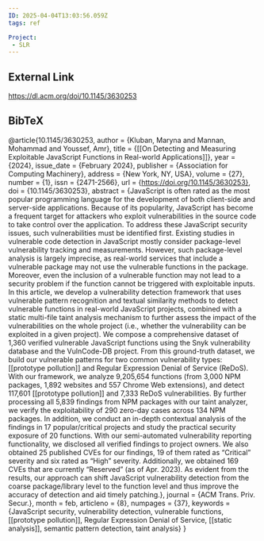 ```yaml
---
ID: 2025-04-04T13:03:56.059Z
tags: ref

Project:
 - SLR
---
```

## External Link

https://dl.acm.org/doi/10.1145/3630253

## BibTeX

@article{10.1145/3630253, author = {Kluban, Maryna and Mannan, Mohammad and Youssef, Amr}, title = {[[On Detecting and Measuring Exploitable JavaScript Functions in Real-world Applications]]}, year = {2024}, issue_date = {February 2024}, publisher = {Association for Computing Machinery}, address = {New York, NY, USA}, volume = {27}, number = {1}, issn = {2471-2566}, url = {https://doi.org/10.1145/3630253}, doi = {10.1145/3630253}, abstract = {JavaScript is often rated as the most popular programming language for the development of both client-side and server-side applications. Because of its popularity, JavaScript has become a frequent target for attackers who exploit vulnerabilities in the source code to take control over the application. To address these JavaScript security issues, such vulnerabilities must be identified first. Existing studies in vulnerable code detection in JavaScript mostly consider package-level vulnerability tracking and measurements. However, such package-level analysis is largely imprecise, as real-world services that include a vulnerable package may not use the vulnerable functions in the package. Moreover, even the inclusion of a vulnerable function may not lead to a security problem if the function cannot be triggered with exploitable inputs. In this article, we develop a vulnerability detection framework that uses vulnerable pattern recognition and textual similarity methods to detect vulnerable functions in real-world JavaScript projects, combined with a static multi-file taint analysis mechanism to further assess the impact of the vulnerabilities on the whole project (i.e., whether the vulnerability can be exploited in a given project). We compose a comprehensive dataset of 1,360 verified vulnerable JavaScript functions using the Snyk vulnerability database and the VulnCode-DB project. From this ground-truth dataset, we build our vulnerable patterns for two common vulnerability types: [[prototype pollution]] and Regular Expression Denial of Service (ReDoS). With our framework, we analyze 9,205,654 functions (from 3,000 NPM packages, 1,892 websites and 557 Chrome Web extensions), and detect 117,601 [[prototype pollution]] and 7,333 ReDoS vulnerabilities. By further processing all 5,839 findings from NPM packages with our taint analyzer, we verify the exploitability of 290 zero-day cases across 134 NPM packages. In addition, we conduct an in-depth contextual analysis of the findings in 17 popular/critical projects and study the practical security exposure of 20 functions. With our semi-automated vulnerability reporting functionality, we disclosed all verified findings to project owners. We also obtained 25 published CVEs for our findings, 19 of them rated as “Critical” severity and six rated as “High” severity. Additionally, we obtained 169 CVEs that are currently “Reserved” (as of Apr. 2023). As evident from the results, our approach can shift JavaScript vulnerability detection from the coarse package/library level to the function level and thus improve the accuracy of detection and aid timely patching.}, journal = {ACM Trans. Priv. Secur.}, month = feb, articleno = {8}, numpages = {37}, keywords = {JavaScript security, vulnerability detection, vulnerable functions, [[prototype pollution]], Regular Expression Denial of Service, [[static analysis]], semantic pattern detection, taint analysis} }
